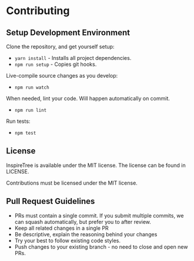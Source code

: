 # Contributing

## Setup Development Environment

Clone the repository, and get yourself setup:

- `yarn install` - Installs all project dependencies.
- `npm run setup` - Copies git hooks.

Live-compile source changes as you develop:

- `npm run watch`

When needed, lint your code. Will happen automatically on commit.

- `npm run lint`

Run tests:

- `npm test`

## License

InspireTree is available under the MIT license. The license can be found in LICENSE.

Contributions must be licensed under the MIT license.

## Pull Request Guidelines

* PRs must contain a single commit. If you submit multiple commits, we can squash automatically, but prefer you to after review.
* Keep all related changes in a single PR
* Be descriptive, explain the reasoning behind your changes
* Try your best to follow existing code styles.
* Push changes to your existing branch - no need to close and open new PRs.

